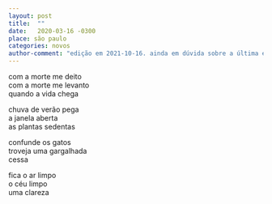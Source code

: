 ```yaml
---
layout: post
title:  ""
date:   2020-03-16 -0300
place: são paulo
categories: novos
author-comment: "edição em 2021-10-16. ainda em dúvida sobre a última estrofe. os dois primeiros versos vêm da oração obrigatória da hora de dormir na casa de vó Lourdes"
---
```


com a morte me deito  
com a morte me levanto  
quando a vida chega  
<!--more-->

chuva de verão pega  
a janela aberta  
as plantas sedentas  

confunde os gatos  
troveja uma gargalhada  
cessa  

fica o ar limpo  
o céu limpo  
uma clareza  
